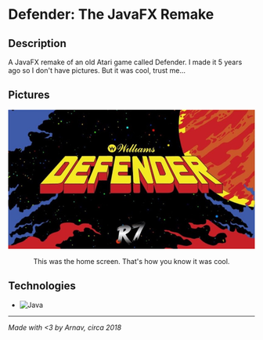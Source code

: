 # Defender: The JavaFX Remake

## Description
A JavaFX remake of an old Atari game called Defender. I made it 5 years ago so I don't have pictures. But it was cool, trust me...

## Pictures
<div align="center">
  <img src="TitleScreen.jpg" alt="">
</div>
<p align="center">
This was the home screen. That's how you know it was cool.
</p>

## Technologies
- ![Java](https://img.shields.io/badge/java-%23ED8B00.svg?style=for-the-badge&logo=openjdk&logoColor=white)

---
*Made with <3 by Arnav, circa 2018*
